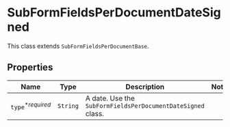 

# SubFormFieldsPerDocumentDateSigned

This class extends `SubFormFieldsPerDocumentBase`.

## Properties

Name | Type | Description | Notes
------------ | ------------- | ------------- | -------------
| `type`<sup>*_required_</sup> | ```String``` |  A date. Use the `SubFormFieldsPerDocumentDateSigned` class.  |  |



